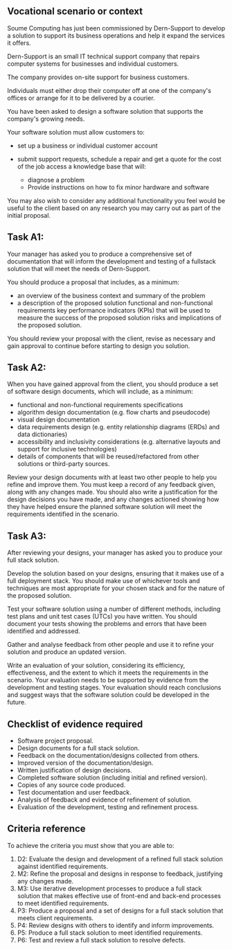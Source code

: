 ## Vocational scenario or context

Soume Computing has just been commissioned by Dern-Support to develop a solution to support its business operations and help it expand the services it offers.

Dern-Support is an small IT technical support company that repairs computer systems for businesses and individual customers.

The company provides on-site support for business customers.

Individuals must either drop their computer off at one of the company's offices or arrange for it to be delivered by a courier.

You have been asked to design a software solution that supports the company's growing needs.

Your software solution must allow customers to:
- set up a business or individual customer account
- submit support requests, schedule a repair and get a quote for the cost of the job access a knowledge base that will:

	* diagnose a problem
	* Provide instructions on how to fix minor hardware and software

You may also wish to consider any additional functionality you feel would be useful to the client based on any research you may carry out as part of the initial proposal.

## Task A1:

Your manager has asked you to produce a comprehensive set of documentation that will inform the development and testing of a fullstack solution that will meet the needs of Dern-Support.

You should produce a proposal that includes, as a minimum:
- an overview of the business context and summary of the problem
- a description of the proposed solution functional and non-functional requirements key performance indicators (KPIs) that will be used to measure the success of the proposed solution risks and implications of the proposed solution.

You should review your proposal with the client, revise as necessary and gain approval to continue before starting to design you solution.

## Task A2:

When you have gained approval from the client, you should produce a set of software design documents, which will include, as a minimum:
- functional and non-functional requirements specifications
- algorithm design documentation (e.g. flow charts and pseudocode)
- visual design documentation
- data requirements design (e.g. entity relationship diagrams (ERDs) and data dictionaries)
- accessibility and inclusivity considerations (e.g. alternative layouts and support for inclusive technologies)
- details of components that will be reused/refactored from other solutions or third-party sources.

Review your design documents with at least two other people to help you refine and improve them. You must keep a record of any feedback given, along with any changes made. You should also write a justification for the design decisions you have made, and any changes actioned showing how they have helped ensure the planned software solution will meet the requirements identified in the scenario.

## Task A3:

After reviewing your designs, your manager has asked you to produce your full stack solution.

Develop the solution based on your designs, ensuring that it makes use of a full deployment stack. You should make use of whichever tools and techniques are most appropriate for your chosen stack and for the nature of the proposed solution.

Test your software solution using a number of different methods, including test plans and unit test cases (UTCs) you have written. You should document your tests showing the problems and errors that have been identified and addressed.

Gather and analyse feedback from other people and use it to refine your solution and produce an updated version.

Write an evaluation of your solution, considering its efficiency, effectiveness, and the extent to which it meets the requirements in the scenario. Your evaluation needs to be supported by evidence from the development and testing stages. Your evaluation should reach conclusions and suggest ways that the software solution could be developed in the future.

## Checklist of evidence required

- Software project proposal.
- Design documents for a full stack solution.
- Feedback on the documentation/designs collected from others.
- Improved version of the documentation/design.
- Written justification of design decisions.
- Completed software solution (including initial and refined version).
- Copies of any source code produced.
- Test documentation and user feedback.
- Analysis of feedback and evidence of refinement of solution.
- Evaluation of the development, testing and refinement process.

## Criteria reference

To achieve the criteria you must show that you are able to:

1. D2: Evaluate the design and development of a refined full stack solution against identified requirements.
2. M2: Refine the proposal and designs in response to feedback, justifying any changes made.
3. M3: Use iterative development processes to produce a full stack solution that makes effective use of front-end and back-end processes to meet identified requirements.
4. P3: Produce a proposal and a set of designs for a full stack solution that meets client requirements.
5. P4: Review designs with others to identify and inform improvements.
6. P5: Produce a full stack solution to meet identified requirements.
7. P6: Test and review a full stack solution to resolve defects.